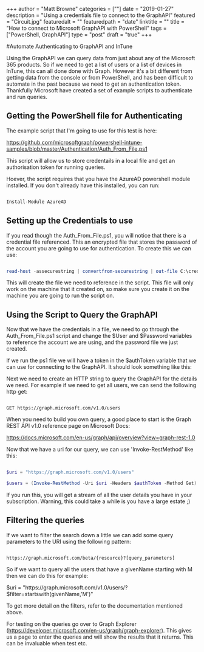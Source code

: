 +++
author = "Matt Browne"
categories = [""]
date = "2019-01-27"
description = "Using a credentials file to connect to the GraphAPI"
featured = "Circuit.jpg"
featuredalt = ""
featuredpath = "date"
linktitle = ""
title = "How to connect to Microsoft GraphAPI with PowerShell"
tags = ["PowerShell, GraphAPI"]
type = "post"
draft = "true"
+++


#Automate Authenticating to GraphAPI and InTune

 

Using the GraphAPI we can query data from just about any of the Microsoft 365 products.  So if we need to get a list of users or a list of devices in InTune, this can all done done with Graph.  However it's a bit different from getting data from the console or from PowerShell, and has been difficult to automate in the past because we need to get an authentication token.  Thankfully Microsoft have created a set of example scripts to authenticate and run queries.

 

## Getting the PowerShell file for Authenticating

 

The example script that I'm going to use for this test is here:

 

https://github.com/microsoftgraph/powershell-intune-samples/blob/master/Authentication/Auth_From_File.ps1

 

This script will allow us to store credentails in a local file and get an authorisation token for running queries.

 

Hoever, the script requires that you have the AzureAD powershell module installed.  If you don't already have this installed, you can run:

 

```PowerShell

Install-Module AzureAD

```

 

## Setting up the Credentials to use

 

If you read though the Auth_From_File.ps1, you will notice that there is a credential file referenced.  This an encrypted file that stores the password of the account you are going to use for authentication.  To create this we can use:

 

```PowerShell

read-host -assecurestring | convertfrom-securestring | out-file C:\cred.txt

```

 

This will create the file we need to reference in the script.  This file will only work on the machine that it created on, so make sure you create it on the machine you are going to run the script on.

 

 

## Using the Script to Query the GraphAPI

 

Now that we have the credentials in a file, we need to go through the Auth_From_File.ps1 script and change the $User and $Password variables to reference the account we are using, and the password file we just created.

 

If we run the ps1 file we will have a token in the $authToken variable that we can use for connecting to the GraphAPI.  It should look something like this:

 

Next we need to create an HTTP string to query the GraphAPI for the details we need.  For example if we need to get all users, we can send the following http get:

 

```

GET https://graph.microsoft.com/v1.0/users

```

 

When you need to build you own query, a good place to start is the Graph REST API v1.0 reference page on Microsoft Docs:

 

https://docs.microsoft.com/en-us/graph/api/overview?view=graph-rest-1.0

 

Now that we have a uri for our query, we can use 'Invoke-RestMethod' like this:

 

```PowerShell

$uri = "https://graph.microsoft.com/v1.0/users"

$users = (Invoke-RestMethod -Uri $uri -Headers $authToken -Method Get).Value

```

 

If you run this, you will get a stream of all the user details you have in your subscription.  Warning, this could take a while is you have a large estate ;)

 

## Filtering the queries

 

If we want to filter the search down a little we can add some query parameters to the URI using the following pattern:

 

```

https://graph.microsoft.com/beta/{resource}?[query_parameters]

```

 

So if we want to query all the users that have a givenName starting with M then we can do this for example:

 

$uri = "https://graph.microsoft.com/v1.0/users/?$filter=startswith(givenName,'M')"

 

To get more detail on the filters, refer to the documentation mentioned above.

 

For testing on the queries go over to Graph Explorer (https://developer.microsoft.com/en-us/graph/graph-explorer).  This gives us a page to enter the queries and will show the results that it returns.  This can be invaluable when test etc.

 

 

 